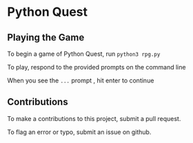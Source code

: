 # Python Quest

## Playing the Game
To begin a game of Python Quest, run ```python3 rpg.py```

To play, respond to the provided prompts on the command line

When you see the ```...``` prompt , hit enter to continue

## Contributions
To make a contributions to this project, submit a pull request.

To flag an error or typo, submit an issue on github.